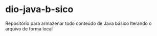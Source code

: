 # dio-java-b-sico
Repositório para armazenar todo conteúdo de Java básico
lterando o arquivo de forma local